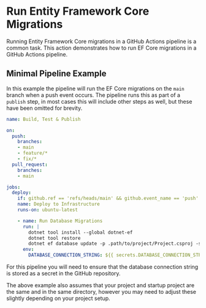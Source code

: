 # Run Entity Framework Core Migrations

Running Entity Framework Core migrations in a GitHub Actions pipeline is a common task. This action demonstrates how to run EF Core migrations in a GitHub Actions pipeline.

## Minimal Pipeline Example

In this example the pipeline will run the EF Core migrations on the `main` branch when a push event occurs. The pipeline runs this as part of a `publish` step, in most cases this will include other steps as well, but these have been omitted for brevity.

```yaml
name: Build, Test & Publish

on:
  push:
    branches:
    - main
    - feature/*  
    - fix/*
  pull_request:
    branches:
    - main

jobs:
  deploy: 
    if: github.ref == 'refs/heads/main' && github.event_name == 'push'  
    name: Deploy to Infrastructure
    runs-on: ubuntu-latest

    - name: Run Database Migrations
      run: |
        dotnet tool install --global dotnet-ef
        dotnet tool restore
        dotnet ef database update -p .path/to/project/Project.csproj -s ./path/to/project/Project.csproj --connection "$DATABASE_CONNECTION_STRING"
      env: 
        DATABASE_CONNECTION_STRING: ${{ secrets.DATABASE_CONNECTION_STRING }}
```

For this pipeline you will need to ensure that the database connection string is stored as a secret in the GitHub repository.

The above example also assumes that your project and startup project are the same and in the same directory, however you may need to adjust these slightly depending on your project setup. 